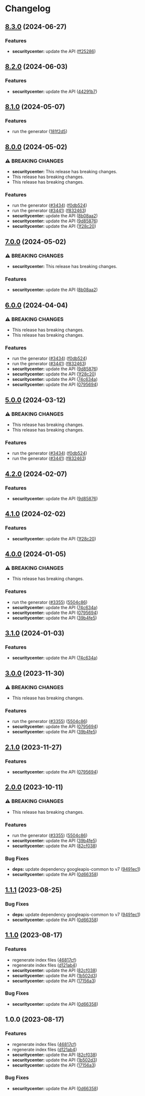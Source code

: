 # Changelog

## [8.3.0](https://github.com/googleapis/google-api-nodejs-client/compare/securitycenter-v8.2.0...securitycenter-v8.3.0) (2024-06-27)


### Features

* **securitycenter:** update the API ([ff25286](https://github.com/googleapis/google-api-nodejs-client/commit/ff252862fa6c3ce984c016b39963327003b32ec0))

## [8.2.0](https://github.com/googleapis/google-api-nodejs-client/compare/securitycenter-v8.1.0...securitycenter-v8.2.0) (2024-06-03)


### Features

* **securitycenter:** update the API ([44291b7](https://github.com/googleapis/google-api-nodejs-client/commit/44291b78619606187b1ab1b6f2ad1caf7797866b))

## [8.1.0](https://github.com/googleapis/google-api-nodejs-client/compare/securitycenter-v8.0.0...securitycenter-v8.1.0) (2024-05-07)


### Features

* run the generator ([181f2d5](https://github.com/googleapis/google-api-nodejs-client/commit/181f2d5118e33081dcd33a485ff79c5d6a7e1c43))

## [8.0.0](https://github.com/googleapis/google-api-nodejs-client/compare/securitycenter-v7.0.0...securitycenter-v8.0.0) (2024-05-02)


### ⚠ BREAKING CHANGES

* **securitycenter:** This release has breaking changes.
* This release has breaking changes.
* This release has breaking changes.

### Features

* run the generator ([#3434](https://github.com/googleapis/google-api-nodejs-client/issues/3434)) ([f0db524](https://github.com/googleapis/google-api-nodejs-client/commit/f0db524bb26f05cea3dec4c0ed66b496399e3857))
* run the generator ([#3441](https://github.com/googleapis/google-api-nodejs-client/issues/3441)) ([f832463](https://github.com/googleapis/google-api-nodejs-client/commit/f832463312572dc58fe89f9254282982a520d1df))
* **securitycenter:** update the API ([8b08aa2](https://github.com/googleapis/google-api-nodejs-client/commit/8b08aa2ac1d8bb8eb264f8bda3089da60b4f4028))
* **securitycenter:** update the API ([9d85876](https://github.com/googleapis/google-api-nodejs-client/commit/9d85876587045e8997c96b2887494cf11c4c5a06))
* **securitycenter:** update the API ([1f28c20](https://github.com/googleapis/google-api-nodejs-client/commit/1f28c2008eb3bf425d47430fa46b81645f2f8d84))

## [7.0.0](https://github.com/googleapis/google-api-nodejs-client/compare/securitycenter-v6.0.0...securitycenter-v7.0.0) (2024-05-02)


### ⚠ BREAKING CHANGES

* **securitycenter:** This release has breaking changes.

### Features

* **securitycenter:** update the API ([8b08aa2](https://github.com/googleapis/google-api-nodejs-client/commit/8b08aa2ac1d8bb8eb264f8bda3089da60b4f4028))

## [6.0.0](https://github.com/googleapis/google-api-nodejs-client/compare/securitycenter-v5.0.0...securitycenter-v6.0.0) (2024-04-04)


### ⚠ BREAKING CHANGES

* This release has breaking changes.
* This release has breaking changes.

### Features

* run the generator ([#3434](https://github.com/googleapis/google-api-nodejs-client/issues/3434)) ([f0db524](https://github.com/googleapis/google-api-nodejs-client/commit/f0db524bb26f05cea3dec4c0ed66b496399e3857))
* run the generator ([#3441](https://github.com/googleapis/google-api-nodejs-client/issues/3441)) ([f832463](https://github.com/googleapis/google-api-nodejs-client/commit/f832463312572dc58fe89f9254282982a520d1df))
* **securitycenter:** update the API ([9d85876](https://github.com/googleapis/google-api-nodejs-client/commit/9d85876587045e8997c96b2887494cf11c4c5a06))
* **securitycenter:** update the API ([1f28c20](https://github.com/googleapis/google-api-nodejs-client/commit/1f28c2008eb3bf425d47430fa46b81645f2f8d84))
* **securitycenter:** update the API ([74c634a](https://github.com/googleapis/google-api-nodejs-client/commit/74c634a34ab01195b5e86f8034c977af13a9fa69))
* **securitycenter:** update the API ([0795694](https://github.com/googleapis/google-api-nodejs-client/commit/07956947483b90b3d954c4f8309282f8a11c47f0))

## [5.0.0](https://github.com/googleapis/google-api-nodejs-client/compare/securitycenter-v4.2.0...securitycenter-v5.0.0) (2024-03-12)


### ⚠ BREAKING CHANGES

* This release has breaking changes.
* This release has breaking changes.

### Features

* run the generator ([#3434](https://github.com/googleapis/google-api-nodejs-client/issues/3434)) ([f0db524](https://github.com/googleapis/google-api-nodejs-client/commit/f0db524bb26f05cea3dec4c0ed66b496399e3857))
* run the generator ([#3441](https://github.com/googleapis/google-api-nodejs-client/issues/3441)) ([f832463](https://github.com/googleapis/google-api-nodejs-client/commit/f832463312572dc58fe89f9254282982a520d1df))

## [4.2.0](https://github.com/googleapis/google-api-nodejs-client/compare/securitycenter-v4.1.0...securitycenter-v4.2.0) (2024-02-07)


### Features

* **securitycenter:** update the API ([9d85876](https://github.com/googleapis/google-api-nodejs-client/commit/9d85876587045e8997c96b2887494cf11c4c5a06))

## [4.1.0](https://github.com/googleapis/google-api-nodejs-client/compare/securitycenter-v4.0.0...securitycenter-v4.1.0) (2024-02-02)


### Features

* **securitycenter:** update the API ([1f28c20](https://github.com/googleapis/google-api-nodejs-client/commit/1f28c2008eb3bf425d47430fa46b81645f2f8d84))

## [4.0.0](https://github.com/googleapis/google-api-nodejs-client/compare/securitycenter-v3.1.0...securitycenter-v4.0.0) (2024-01-05)


### ⚠ BREAKING CHANGES

* This release has breaking changes.

### Features

* run the generator ([#3355](https://github.com/googleapis/google-api-nodejs-client/issues/3355)) ([5504c86](https://github.com/googleapis/google-api-nodejs-client/commit/5504c86fd61740886047320e2ed70f02a164acd7))
* **securitycenter:** update the API ([74c634a](https://github.com/googleapis/google-api-nodejs-client/commit/74c634a34ab01195b5e86f8034c977af13a9fa69))
* **securitycenter:** update the API ([0795694](https://github.com/googleapis/google-api-nodejs-client/commit/07956947483b90b3d954c4f8309282f8a11c47f0))
* **securitycenter:** update the API ([39b4fe5](https://github.com/googleapis/google-api-nodejs-client/commit/39b4fe528c3aa55d74c498b4bfaf54f6cec40c13))

## [3.1.0](https://github.com/googleapis/google-api-nodejs-client/compare/securitycenter-v3.0.0...securitycenter-v3.1.0) (2024-01-03)


### Features

* **securitycenter:** update the API ([74c634a](https://github.com/googleapis/google-api-nodejs-client/commit/74c634a34ab01195b5e86f8034c977af13a9fa69))

## [3.0.0](https://github.com/googleapis/google-api-nodejs-client/compare/securitycenter-v2.1.0...securitycenter-v3.0.0) (2023-11-30)


### ⚠ BREAKING CHANGES

* This release has breaking changes.

### Features

* run the generator ([#3355](https://github.com/googleapis/google-api-nodejs-client/issues/3355)) ([5504c86](https://github.com/googleapis/google-api-nodejs-client/commit/5504c86fd61740886047320e2ed70f02a164acd7))
* **securitycenter:** update the API ([0795694](https://github.com/googleapis/google-api-nodejs-client/commit/07956947483b90b3d954c4f8309282f8a11c47f0))
* **securitycenter:** update the API ([39b4fe5](https://github.com/googleapis/google-api-nodejs-client/commit/39b4fe528c3aa55d74c498b4bfaf54f6cec40c13))

## [2.1.0](https://github.com/googleapis/google-api-nodejs-client/compare/securitycenter-v2.0.0...securitycenter-v2.1.0) (2023-11-27)


### Features

* **securitycenter:** update the API ([0795694](https://github.com/googleapis/google-api-nodejs-client/commit/07956947483b90b3d954c4f8309282f8a11c47f0))

## [2.0.0](https://github.com/googleapis/google-api-nodejs-client/compare/securitycenter-v1.1.1...securitycenter-v2.0.0) (2023-10-11)


### ⚠ BREAKING CHANGES

* This release has breaking changes.

### Features

* run the generator ([#3355](https://github.com/googleapis/google-api-nodejs-client/issues/3355)) ([5504c86](https://github.com/googleapis/google-api-nodejs-client/commit/5504c86fd61740886047320e2ed70f02a164acd7))
* **securitycenter:** update the API ([39b4fe5](https://github.com/googleapis/google-api-nodejs-client/commit/39b4fe528c3aa55d74c498b4bfaf54f6cec40c13))
* **securitycenter:** update the API ([82cf038](https://github.com/googleapis/google-api-nodejs-client/commit/82cf0380c5816ef9139b50127e55e414948c55c3))


### Bug Fixes

* **deps:** update dependency googleapis-common to v7 ([9491ec1](https://github.com/googleapis/google-api-nodejs-client/commit/9491ec1cdc3c413e7d73edcfcd59cf5c28a7c855))
* **securitycenter:** update the API ([0d66358](https://github.com/googleapis/google-api-nodejs-client/commit/0d66358f766a762a8d0cdc6c5f79bfcd5f332dcc))

## [1.1.1](https://github.com/googleapis/google-api-nodejs-client/compare/securitycenter-v1.1.0...securitycenter-v1.1.1) (2023-08-25)


### Bug Fixes

* **deps:** update dependency googleapis-common to v7 ([9491ec1](https://github.com/googleapis/google-api-nodejs-client/commit/9491ec1cdc3c413e7d73edcfcd59cf5c28a7c855))
* **securitycenter:** update the API ([0d66358](https://github.com/googleapis/google-api-nodejs-client/commit/0d66358f766a762a8d0cdc6c5f79bfcd5f332dcc))

## [1.1.0](https://github.com/googleapis/google-api-nodejs-client/compare/securitycenter-v1.0.0...securitycenter-v1.1.0) (2023-08-17)


### Features

* regenerate index files ([46817cf](https://github.com/googleapis/google-api-nodejs-client/commit/46817cfbbdb7030ef55c89dcd5dd54b85d14da5b))
* regenerate index files ([d121ab4](https://github.com/googleapis/google-api-nodejs-client/commit/d121ab4cb630dd1c77a228166da2788bd2bd1175))
* **securitycenter:** update the API ([82cf038](https://github.com/googleapis/google-api-nodejs-client/commit/82cf0380c5816ef9139b50127e55e414948c55c3))
* **securitycenter:** update the API ([1b502d3](https://github.com/googleapis/google-api-nodejs-client/commit/1b502d3418a5f1c9729de4f679b355e9bff5255f))
* **securitycenter:** update the API ([17156a3](https://github.com/googleapis/google-api-nodejs-client/commit/17156a3c5d73e095e98edee257a59e2d7c736ea9))


### Bug Fixes

* **securitycenter:** update the API ([0d66358](https://github.com/googleapis/google-api-nodejs-client/commit/0d66358f766a762a8d0cdc6c5f79bfcd5f332dcc))

## 1.0.0 (2023-08-17)


### Features

* regenerate index files ([46817cf](https://github.com/googleapis/google-api-nodejs-client/commit/46817cfbbdb7030ef55c89dcd5dd54b85d14da5b))
* regenerate index files ([d121ab4](https://github.com/googleapis/google-api-nodejs-client/commit/d121ab4cb630dd1c77a228166da2788bd2bd1175))
* **securitycenter:** update the API ([82cf038](https://github.com/googleapis/google-api-nodejs-client/commit/82cf0380c5816ef9139b50127e55e414948c55c3))
* **securitycenter:** update the API ([1b502d3](https://github.com/googleapis/google-api-nodejs-client/commit/1b502d3418a5f1c9729de4f679b355e9bff5255f))
* **securitycenter:** update the API ([17156a3](https://github.com/googleapis/google-api-nodejs-client/commit/17156a3c5d73e095e98edee257a59e2d7c736ea9))


### Bug Fixes

* **securitycenter:** update the API ([0d66358](https://github.com/googleapis/google-api-nodejs-client/commit/0d66358f766a762a8d0cdc6c5f79bfcd5f332dcc))
